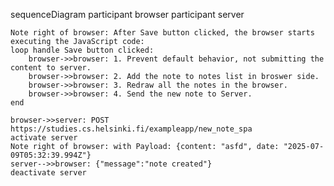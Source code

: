 sequenceDiagram
    participant browser
    participant server

    Note right of browser: After Save button clicked, the browser starts executing the JavaScript code:
    loop handle Save button clicked:
        browser->>browser: 1. Prevent default behavior, not submitting the content to server.
        browser->>browser: 2. Add the note to notes list in broswer side.
        browser->>browser: 3. Redraw all the notes in the browser.
        browser->>browser: 4. Send the new note to Server.
    end

    browser->>server: POST https://studies.cs.helsinki.fi/exampleapp/new_note_spa
    activate server
    Note right of browser: with Payload: {content: "asfd", date: "2025-07-09T05:32:39.994Z"}
    server-->>browser: {"message":"note created"}
    deactivate server